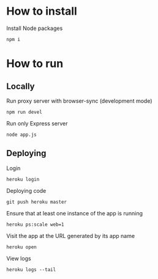 # How to install

Install Node packages

```
npm i
```

# How to run

## Locally

Run proxy server with browser-sync (development mode)

```
npm run devel
```

Run only Express server

```
node app.js
```

## Deploying

Login

```
heroku login
```

Deploying code

```
git push heroku master
````

Ensure that at least one instance of the app is running

```
heroku ps:scale web=1
````

Visit the app at the URL generated by its app name

```
heroku open
```

View logs

```
heroku logs --tail
```
